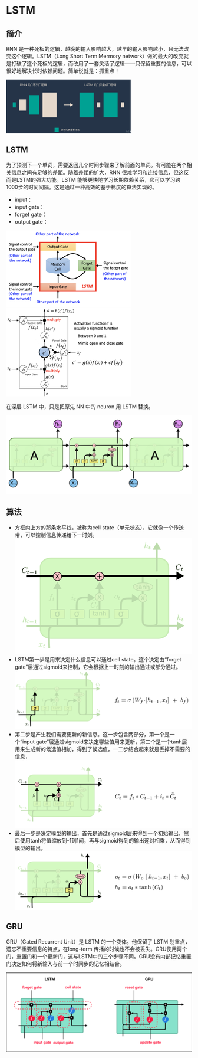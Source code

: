# LSTM

## 简介

RNN 是一种死板的逻辑，越晚的输入影响越大，越早的输入影响越小，且无法改变这个逻辑。LSTM（Long Short Term Mermory network）做的最大的改变就是打破了这个死板的逻辑，而改用了一套灵活了逻辑——只保留重要的信息，可以很好地解决长时依赖问题。简单说就是：抓重点！

<img src="figures/image-20200321185324963.png" alt="image-20200321185324963" style="zoom:33%;" />



## LSTM

为了预测下一个单词，需要返回几个时间步骤来了解前面的单词。有可能在两个相关信息之间有足够的差距。随着差距的扩大，RNN 很难学习和连接信息，但这反而是LSTM的强大功能。LSTM 能够更快地学习长期依赖关系，它可以学习跨1000步的时间间隔。这是通过一种高效的基于梯度的算法实现的。

- input：
- input gate：
- forget gate：
- output gate：

<img src="figures/image-20201129153729322.png" alt="image-20201129153729322" style="zoom: 33%;" />



<img src="figures/image-20201129153831465.png" alt="image-20201129153831465" style="zoom: 33%;" />

在深层 LSTM 中，只是把原先 NN 中的 neuron 用 LSTM 替换。



![image-20200308110051908](figures/image-20200308110051908.png)



## 算法

- 方框内上方的那条水平线，被称为cell state（单元状态），它就像一个传送带，可以控制信息传递给下一时刻。![image-20200308110144356](figures/image-20200308110144356.png)
- LSTM第一步是用来决定什么信息可以通过cell state。这个决定由“forget gate”层通过sigmoid来控制，它会根据上一时刻的输出通过或部分通过。![image-20200308110251174](figures/image-20200308110251174.png)
- 第二步是产生我们需要更新的新信息。这一步包含两部分，第一个是一个“input gate”层通过sigmoid来决定哪些值用来更新，第二个是一个tanh层用来生成新的候选值相加，得到了候选值，一二步结合起来就是丢掉不需要的信息，![image-20200308110513445](figures/image-20200308110513445.png)
- 最后一步是决定模型的输出，首先是通过sigmoid层来得到一个初始输出，然后使用tanh将值缩放到-1到1间，再与sigmoid得到的输出逐对相乘，从而得到模型的输出。![image-20200308110956823](figures/image-20200308110956823.png)



## GRU

GRU（Gated Recurrent Unit）是 LSTM 的一个变体。他保留了 LSTM 划重点，遗忘不重要信息的特点，在long-term 传播的时候也不会被丢失。GRU使用两个门，重置门和一个更新门，这与LSTM中的三个步骤不同。GRU没有内部记忆重置门决定如何将新输入与前一个时间步的记忆相结合。



<img src="figures/image-20200321185548460.png" alt="image-20200321185548460" style="zoom:50%;" />

